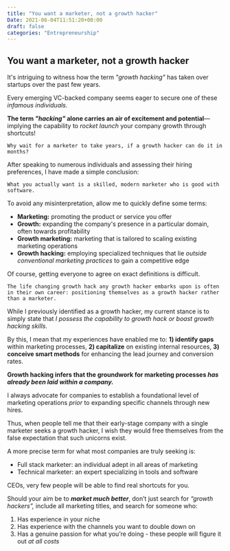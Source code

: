 ```yaml
---
title: "You want a marketer, not a growth hacker"
Date: 2021-06-04T11:51:20+00:00
draft: false
categories: "Entrepreneurship"
---
```

## You want a marketer, not a growth hacker

It's intriguing to witness how the term *"growth hacking"* has taken over startups over the past few years.

Every emerging VC-backed company seems eager to secure one of these *infamous individuals.*

**The term *"hacking"* alone carries an air of excitement and potential**—implying the capability to *rocket launch* your company growth through shortcuts!

`Why wait for a marketer to take years, if a growth hacker can do it in months?`

After speaking to numerous individuals and assessing their hiring preferences, I have made a simple conclusion:

`What you actually want is a skilled, modern marketer who is good with software.`

To avoid any misinterpretation, allow me to quickly define some terms:

- **Marketing:** promoting the product or service you offer
- **Growth:** expanding the company's presence in a particular domain, often towards profitability
- **Growth marketing:** marketing that is tailored to scaling existing marketing operations
- **Growth hacking:** employing specialized techniques that lie *outside conventional marketing practices* to gain a competitive edge

Of course, getting everyone to agree on exact definitions is difficult.

`The life changing growth hack any growth hacker embarks upon is often in their own career: positioning themselves as a growth hacker rather than a marketer.`

While I previously identified as a growth hacker, my current stance is to simply state that *I possess the capability to growth hack or boast growth hacking skills.*

By this, I mean that my experiences have enabled me to: **1) identify gaps** within marketing processes, **2) capitalize** on existing internal resources, **3) conceive smart methods** for enhancing the lead journey and conversion rates.

**Growth hacking infers that the groundwork for marketing processes *has already been laid within a company.***

I always advocate for companies to establish a foundational level of marketing operations *prior* to expanding specific channels through new hires.

Thus, when people tell me that their early-stage company with a single marketer seeks a growth hacker, I wish they would free themselves from the false expectation that such unicorns exist.

A more precise term for what most companies are truly seeking is:

- Full stack marketer: an individual adept in all areas of marketing
- Technical marketer: an expert specializing in tools and software

CEOs, very few people will be able to find real shortcuts for you.

Should your aim be to ***market much better***, don’t just search for *“growth hackers”,* include all marketing titles, and search for someone who:

1. Has experience in your niche
2. Has experience with the channels you want to double down on
3. Has a genuine passion for what you’re doing - these people will figure it out *at all costs*